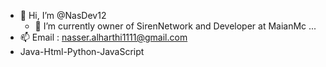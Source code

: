 - 👋 Hi, I’m @NasDev12
  - 🌱 I’m currently owner of SirenNetwork and Developer at MaianMc ...
- 📫 Email : nasser.alharthi1111@gmail.com
- Java-Html-Python-JavaScript

<!---
NasDev12/NasDev12 is a ✨ special ✨ repository because its `README.md` (this file) appears on your GitHub profile.
You can click the Preview link to take a look at your changes.
--->
